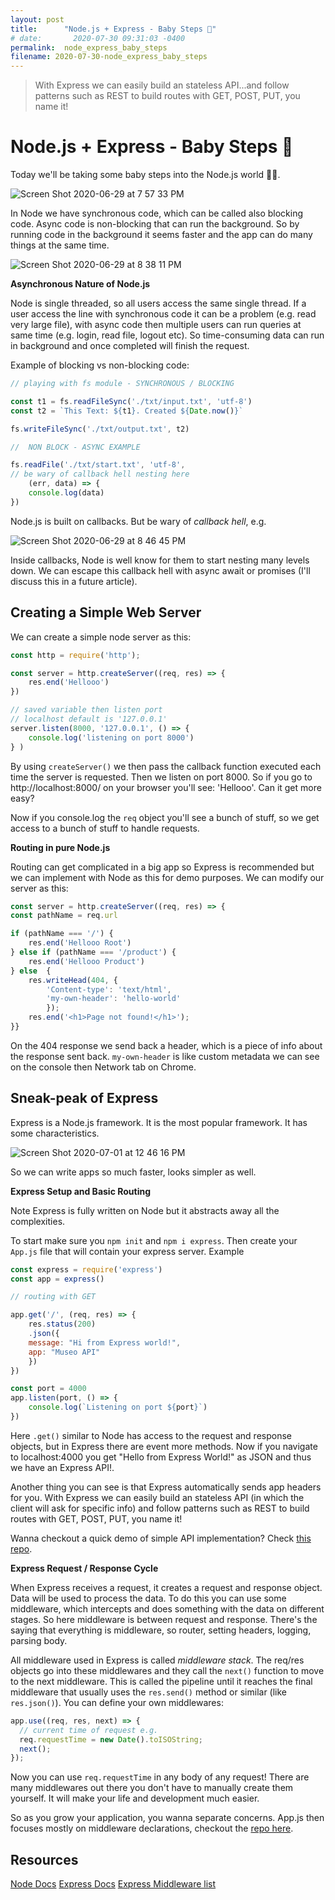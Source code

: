 ```yaml
---
layout: post
title:      "Node.js + Express - Baby Steps 🍼"
# date:       2020-07-30 09:31:03 -0400
permalink:  node_express_baby_steps
filename: 2020-07-30-node_express_baby_steps
---
```


> With Express we can easily build an stateless API...and follow patterns such as REST to build routes with GET, POST, PUT, you name it!

# Node.js + Express - Baby Steps 🍼

Today we'll be taking some baby steps into the Node.js world 👶🏽. 

![Screen Shot 2020-06-29 at 7 57 33 PM](https://user-images.githubusercontent.com/15071636/86070758-140a0e80-ba43-11ea-8d52-74dbefbf529b.png)

In Node we have synchronous code, which can be called also blocking code. Async code is non-blocking that can run the background. So by running code in the background it seems faster and the app can do many things at the same time. 

![Screen Shot 2020-06-29 at 8 38 11 PM](https://user-images.githubusercontent.com/15071636/86072999-84fff500-ba48-11ea-9a97-554fdf7ab674.png)

**Asynchronous Nature of Node.js**

Node is single threaded, so all users access the same single thread.  If a user access the line with synchronous code it can be a problem (e.g. read very large file), with async code then multiple users can run queries at same time (e.g. login, read file, logout etc). So time-consuming data can run in background and once completed will finish the request.

Example of blocking vs non-blocking code:

```js
// playing with fs module - SYNCHRONOUS / BLOCKING

const t1 = fs.readFileSync('./txt/input.txt', 'utf-8') 
const t2 = `This Text: ${t1}. Created ${Date.now()}`

fs.writeFileSync('./txt/output.txt', t2)

//  NON BLOCK - ASYNC EXAMPLE

fs.readFile('./txt/start.txt', 'utf-8', 
// be wary of callback hell nesting here
    (err, data) => {
    console.log(data)
})
```

Node.js is built on callbacks. But be wary of *callback hell*, e.g.

![Screen Shot 2020-06-29 at 8 46 45 PM](https://user-images.githubusercontent.com/15071636/86073609-b927e580-ba49-11ea-98fb-810268dba659.png)

Inside callbacks, Node is well know for them to start nesting many levels down. We can escape this callback hell with async await or promises (I'll discuss this in a future article).

## Creating a Simple Web Server

We can create a simple node server as this:

```js
const http = require('http');

const server = http.createServer((req, res) => {
    res.end('Hellooo')
})

// saved variable then listen port
// localhost default is '127.0.0.1'
server.listen(8000, '127.0.0.1', () => {
    console.log('listening on port 8000')
} )

```

By using `createServer()` we then pass the callback function executed each time the server is requested. Then we listen on port 8000. So if you go to http://localhost:8000/ on your browser you'll see: 'Hellooo'. Can it get more easy?

Now if you console.log the `req` object you'll see a bunch of stuff, so we get access to a bunch of stuff to handle requests.

**Routing in pure Node.js**

Routing can get complicated in a big app so Express is recommended but we can implement with Node as this for demo purposes. We can modify our server as this:

```js
const server = http.createServer((req, res) => {
const pathName = req.url

if (pathName === '/') {
    res.end('Hellooo Root')
} else if (pathName === '/product') {
    res.end('Hellooo Product')
} else  {
    res.writeHead(404, {
        'Content-type': 'text/html',
        'my-own-header': 'hello-world'
        });
    res.end('<h1>Page not found!</h1>');
}}
```

On the 404 response we send back a header, which is a piece of info about the response sent back. `my-own-header` is like custom metadata we can see on the console then Network tab on Chrome. 

## Sneak-peak of Express

Express is a Node.js framework. It is the most popular framework. It has some characteristics.

![Screen Shot 2020-07-01 at 12 46 16 PM](https://user-images.githubusercontent.com/15071636/86275433-e3d48400-bb98-11ea-979f-1c97aa4a4e61.png)

So we can write apps so much faster, looks simpler as well.

**Express Setup and Basic Routing**

Note Express is fully written on Node but it abstracts away all the complexities.

To start make sure you `npm init` and `npm i express`. Then create your `App.js` file that will contain your express server. Example

```js
const express = require('express')
const app = express()

// routing with GET

app.get('/', (req, res) => {
    res.status(200)
    .json({
    message: "Hi from Express world!",
    app: "Museo API"
    })
})

const port = 4000
app.listen(port, () => {
    console.log(`Listening on port ${port}`)
})
```

Here `.get()` similar to Node has access to the request and response objects, but in Express there are event more methods. Now if you navigate to localhost:4000 you get "Hello from Express World!" as JSON and thus we have an Express API!.

Another thing you can see is that Express automatically sends app headers for you. With Express we can easily build an stateless API (in which the client will ask for specific info) and follow patterns such as REST to build routes with GET, POST, PUT, you name it!

Wanna checkout a quick demo of simple API implementation? Check [this repo](https://github.com/fbohz/museo-node/blob/1.basicExpress/app.js).

**Express Request / Response Cycle**

When Express receives a request, it creates a request and response object. Data will be used to process the data. To do this you can use some middleware, which intercepts and does something with the data on different stages. So here middleware is between request and response. There's the saying that everything is middleware, so router, setting headers, logging, parsing body.

All middleware used in Express is called _middleware stack_. The req/res objects go into these middlewares and they call the `next()` function to move to the next middleware. This is called the pipeline until it reaches the final middleware that usually uses the `res.send()` method or similar (like `res.json()`). You can define your own middlewares:

```js
app.use((req, res, next) => {
  // current time of request e.g.
  req.requestTime = new Date().toISOString;
  next();
});
```
Now you can use `req.requestTime` in any body of any request! There are many middlewares out there you don't have to manually create them yourself. It will make your life and development much easier.

So as you grow your application, you wanna separate concerns. App.js then focuses mostly on middleware declarations, checkout the [repo here](https://github.com/fbohz/museo-node/blob/master/app.js).

## Resources 
[Node Docs](https://nodejs.org/en/docs/)
[Express Docs](https://expressjs.com/)
[Express Middleware list](https://expressjs.com/en/resources/middleware.html)